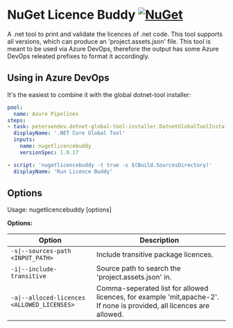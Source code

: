 ﻿# NuGet Licence Buddy [![NuGet](https://img.shields.io/nuget/v/nuget-license.svg)](https://www.nuget.org/packages/NuGetLicenceBuddy)

A .net tool to print and validate the licences of .net code. 
This tool supports all versions, which can produce an 'project.assets.json' file.
This tool is meant to be used via Azure DevOps, therefore the output has some Azure DevOps releated prefixes to format it accordingly.

## Using in Azure DevOps

It's the easiest to combine it with the global dotnet-tool installer:

```yaml
pool:
  name: Azure Pipelines
steps:
- task: petersendev.dotnet-global-tool-installer.DotnetGlobalToolInstaller.DotnetGlobalToolInstaller@0
  displayName: '.NET Core Global Tool'
  inputs:
    name: nugetlicencebuddy
    versionSpec: 1.0.17

- script: 'nugetlicencebuddy -t true -s $(Build.SourcesDirectory)'
  displayName: 'Run Licence Buddy'
```

## Options

Usage: nugetlicencebuddy [options]

**Options:**

| Option | Description |
| ------ | ------------------------- |
|`-s\|--sources-path <INPUT_PATH>`|Include transitive package licences.|
|`-i\|--include-transitive`|Source path to search the 'project.assets.json' in.|
|`-a\|--alloced-licences <ALLOWED_LICENSES>`|Comma-seperated list for allowed licences, for example 'mit,apache-2'. If none is provided, all licences are allowed.|